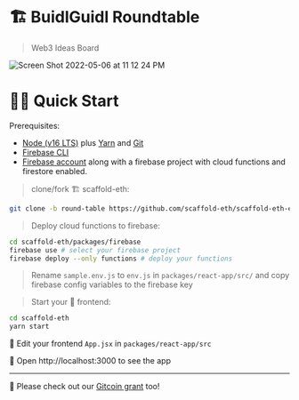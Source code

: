 # 🏗 BuidlGuidl Roundtable

> Web3 Ideas Board

![Screen Shot 2022-05-06 at 11 12 24 PM](https://user-images.githubusercontent.com/14002941/167258506-e703a583-8777-4108-8b4c-267c1e09bd4b.png)


# 🏄‍♂️ Quick Start

Prerequisites:

- [Node (v16 LTS)](https://nodejs.org/en/download/) plus [Yarn](https://classic.yarnpkg.com/en/docs/install/) and [Git](https://git-scm.com/downloads)
- [Firebase CLI](https://www.npmjs.com/package/firebase-tools)
- [Firebase account](https://firebase.google.com/) along with a firebase project with cloud functions and firestore enabled.

> clone/fork 🏗 scaffold-eth:

```bash
git clone -b round-table https://github.com/scaffold-eth/scaffold-eth-examples.git
```

> Deploy cloud functions to firebase:

```bash
cd scaffold-eth/packages/firebase
firebase use # select your firebase project
firebase deploy --only functions # deploy your functions
```

> Rename `sample.env.js` to `env.js` in `packages/react-app/src/` and copy firebase config variables to the firebase key

> Start your 📱 frontend:

```bash
cd scaffold-eth
yarn start
```


📝 Edit your frontend `App.jsx` in `packages/react-app/src`

📱 Open http://localhost:3000 to see the app

---

🙏 Please check out our [Gitcoin grant](https://gitcoin.co/grants/2851/scaffold-eth) too!
